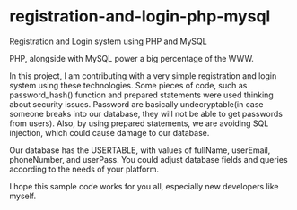 # registration-and-login-php-mysql
Registration and Login system using PHP and MySQL

PHP, alongside with MySQL power a big percentage of the WWW. 

In this project, I am contributing with a very simple registration and login system using these technologies. Some pieces of code,
such as password_hash() function and prepared statements were used thinking about security issues. Password are basically undecryptable(in
case someone breaks into our database, they will not be able to get passwords from users). Also, by using prepared statements, we are
avoiding SQL injection, which could cause damage to our database. 

Our database has the USERTABLE, with values of fullName, userEmail, phoneNumber, and userPass. You could adjust database fields and queries 
according to the needs of your platform. 

I hope this sample code works for you all, especially new developers like myself.


